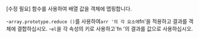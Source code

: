 [수정 필요]
함수를 사용하여 배열 값을 객체에 맵핑합니다.

-`array.prototype.reduce ()`를 사용하여`arr '의 각 요소에`fn'을 적용하고 결과를 객체에 결합하십시오.
-`el`을 각 속성의 키로 사용하고`fn '의 결과를 값으로 사용하십시오.